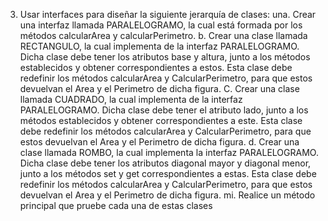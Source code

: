 3) Usar interfaces para diseñar la siguiente jerarquía de clases:
una. Crear una interfaz llamada PARALELOGRAMO, la cual está formada por los métodos
calcularArea y calcularPerimetro.
b. Crear una clase llamada RECTANGULO, la cual implementa de la interfaz
PARALELOGRAMO. Dicha clase debe tener los atributos base y altura, junto a los métodos
establecidos y obtener correspondientes a estos. Esta clase debe redefinir los métodos
calcularArea y CalcularPerimetro, para que estos devuelvan el Area y el Perimetro de dicha
figura.
C. Crear una clase llamada CUADRADO, la cual implementa de la interfaz
PARALELOGRAMO. Dicha clase debe tener el atributo lado, junto a los métodos
establecidos y obtener correspondientes a este. Esta clase debe redefinir los métodos
calcularArea y CalcularPerimetro, para que estos devuelvan el Area y el Perimetro de dicha
figura.
d. Crear una clase llamada ROMBO, la cual implementa la interfaz PARALELOGRAMO. Dicha
clase debe tener los atributos diagonal mayor y diagonal menor, junto a los métodos set y
get correspondientes a estas. Esta clase debe redefinir los métodos calcularArea y
CalcularPerimetro, para que estos devuelvan el Area y el Perimetro de dicha figura.
mi. Realice un método principal que pruebe cada una de estas clases